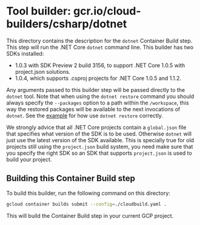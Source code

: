 # Tool builder: gcr.io/cloud-builders/csharp/dotnet
This directory contains the description for the `dotnet` Container Build step. This step will run the .NET Core `dotnet` command line. This builder has two SDKs installed:
+ 1.0.3 with SDK Preview 2 build 3156, to support .NET Core 1.0.5 with project.json solutions.
+ 1.0.4, which supports .csproj projects for .NET Core 1.0.5 and 1.1.2.

Any arguments passed to this builder step will be passed directly to the `dotnet` tool. Note that when using the `dotnet restore` command you should always specify the `--packages` option to a path within the `/workspace`, this way the restored packages will be available to the next invocations of `dotnet`. See the [example](examples/TestApp/cloudbuild.yaml) for how use `dotnet restore` correctly.

We strongly advice that all .NET Core projects contain a `global.json` file that specifies what version of the SDK is to be used. Otherwise `dotnet` will just use the latest version of the SDK available. This is specially true for old projects still using the `project.json` build system, you need make sure that you specify the right SDK so an SDK that supports `project.json` is used to build your project.

## Building this Container Build step
To build this builder, run the following command on this directory:
```bash
gcloud container builds submit --config=./cloudbuild.yaml .
```

This will build the Container Build step in your current GCP project.
